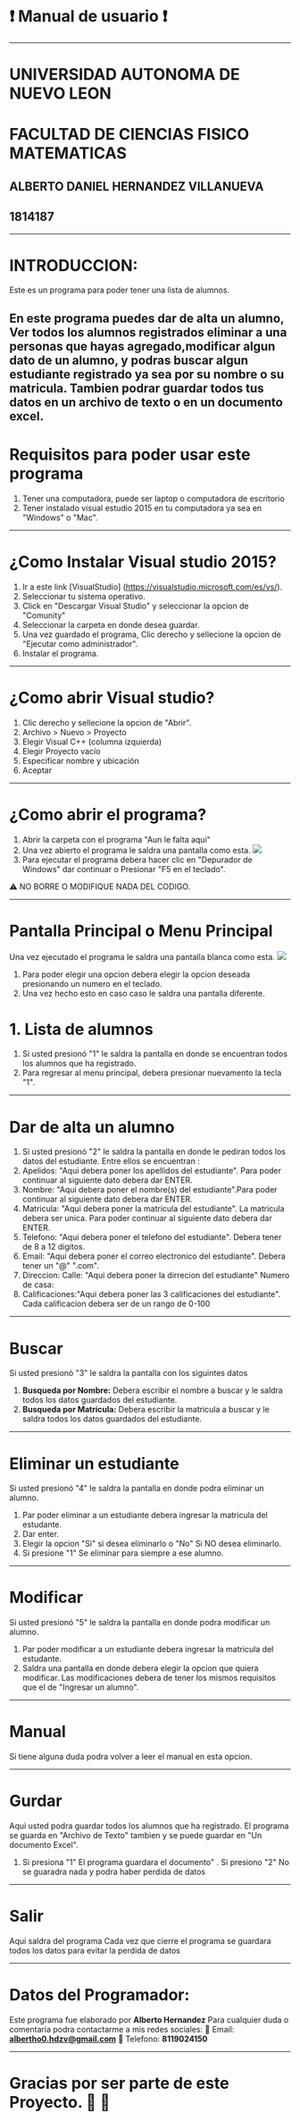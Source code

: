  # :heavy_exclamation_mark: Manual de usuario :heavy_exclamation_mark:
---
#  UNIVERSIDAD AUTONOMA DE NUEVO LEON
#  FACULTAD DE CIENCIAS FISICO MATEMATICAS
##        **ALBERTO DANIEL HERNANDEZ VILLANUEVA**
##                  **1814187**
---

# INTRODUCCION:
Este es un programa para poder tener una lista de alumnos.

En este programa puedes dar de alta un alumno, Ver todos los alumnos registrados eliminar a una personas que hayas agregado,modificar algun dato de un alumno, y podras buscar algun estudiante registrado ya sea por su nombre o su matricula. Tambien podrar guardar todos tus datos en un archivo de texto o en un documento excel.
---

# Requisitos para poder usar este programa
1. Tener una computadora, puede ser laptop o computadora de escritorio
2. Tener instalado visual estudio 2015 en tu computadora ya sea en "Windows" o "Mac".

---
# ¿Como Instalar Visual studio 2015?
1. Ir a este link [VisualStudio] (https://visualstudio.microsoft.com/es/vs/).
2. Seleccionar tu sistema operativo.
3. Click en "Descargar Visual Studio" y seleccionar la opcion de "Comunity"
4. Seleccionar la carpeta en donde desea guardar.
5. Una vez guardado el programa, Clic derecho y sellecione la opcion de "Ejecutar como administrador".
6. Instalar el programa.
---
# ¿Como abrir Visual studio?
1. Clic derecho y sellecione la opcion de "Abrir".
2. Archivo > Nuevo > Proyecto
3. Elegir Visual C++ (columna izquierda)
4. Elegir Proyecto vacío
5. Especificar nombre y ubicación
6. Aceptar
---

# ¿Como abrir el programa?
1. Abrir la carpeta con el programa
  "Aun le falta aqui" 
3. Una vez abierto el programa le saldra una pantalla como esta.
 ![](/Escritorio/1.png)
4. Para ejecutar el programa debera hacer clic en "Depurador de Windows"  dar continuar o Presionar "F5 en el teclado".


:warning:  NO BORRE O MODIFIQUE NADA DEL CODIGO.

---
# Pantalla Principal o Menu Principal
Una vez ejecutado el programa le saldra una pantalla blanca como esta.
 ![](/Escritorio/2.png)

 1. Para poder elegir una opcion debera elegir la opcion deseada presionando un numero en el teclado.
 2. Una vez hecho esto en caso caso le saldra una pantalla diferente.

 # 1. Lista de alumnos
 1. Si usted presionó "1" le saldra la pantalla en donde se encuentran todos los alumnos que ha registrado.
 2. Para regresar al menu principal, debera presionar nuevamento la tecla "1".
 ---

# Dar de alta un alumno
1. Si usted presionó "2" le saldra la pantalla en donde le pediran todos los datos del estudiante.
Entre ellos se encuentran :
 1. Apelidos: "Aqui debera poner los apellidos del estudiante". Para poder continuar al siguiente dato debera dar ENTER.
 2. Nombre: "Aqui debera poner el nombre(s) del estudiante".Para poder continuar al siguiente dato debera dar ENTER.
 3. Matricula: "Aqui debera poner la matricula del estudiante". La matricula debera ser unica. Para poder continuar al siguiente dato debera dar ENTER.
 4. Telefono: "Aqui debera poner el telefono del estudiante". Debera tener de 8 a 12 digitos. 
 5. Email:  "Aqui debera poner el correo electronico del estudiante". Debera tener un "@"  ".com".
 7. Direccion:
    Calle:          "Aqui debera poner la dirrecion  del estudiante"
    Numero de casa:
 8. Calificaciones:"Aqui debera poner las 3 calificaciones del estudiante". Cada calificacion debera ser de un rango de 0-100
---

# Buscar
Si usted presionó "3" le saldra la pantalla con los siguintes datos
1. **Busqueda por Nombre:**
    Debera escribir el nombre a buscar y le saldra todos los datos guardados del estudiante.
2. **Busqueda por Matricula:** 
    Debera escribir la matricula a buscar y le saldra todos los datos guardados del estudiante.
---

# Eliminar un estudiante
Si usted presionó "4" le saldra la pantalla en donde podra eliminar un alumno.
1. Par poder eliminar a un estudiante debera ingresar la matricula del estudante.
2. Dar enter.
3. Elegir la opcion "Si" si desea eliminarlo o "No" Si NO desea eliminarlo.
4. Si presione "1" Se eliminar para siempre a ese alumno.
---

# Modificar
Si usted presionó "5" le saldra la pantalla en donde podra modificar un alumno.
1. Par poder modificar a un estudiante debera ingresar la matricula del estudante.
2. Saldra una pantalla en donde debera elegir la opcion que quiera modificar.
 Las modificaciones debera de tener los mismos requisitos que el de "Ingresar un alumno".

 ---

# Manual
 Si tiene alguna duda podra volver a leer el manual en esta opcion.

 ---

# Gurdar
Aqui usted podra guardar todos los alumnos que ha registrado.
El programa se guarda en "Archivo de Texto"  tambien y se puede guardar en "Un documento Excel".
1. Si presiona "1" El programa guardara el documento" . Si presiono "2" No se guaradra nada y podra haber perdida de datos

---

# Salir
Aqui saldra del programa
    Cada vez que cierre el programa se guardara todos los datos para evitar la perdida de datos

---

# Datos del Programador:
Este programa fue elaborado por **Alberto Hernandez**
Para cualquier duda o comentaria podra contactarme a mis redes sociales:
    :email: Email: **albertho0.hdzv@gmail.com**
    :iphone: Telefono: **8119024150**

---

# Gracias por ser parte de este Proyecto. :pray: :pray:

